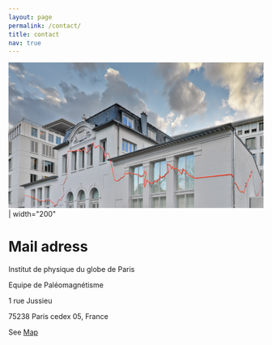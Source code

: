 ```yaml
---
layout: page
permalink: /contact/
title: contact
nav: true
---
```


![image du batiment](../assets/img/batiment.jpg) | width="200"

# Mail adress
<p> Institut de physique du globe de Paris </p>
 <p> Equipe de Paléomagnétisme  </p>
 <p> 1 rue Jussieu  </p>
 <p> 75238 Paris cedex 05, France  </p>

See [Map](http://www.ipgp.fr/fr/acces)
